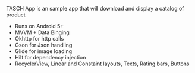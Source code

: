 TASCH App is an sample app that will download and display a catalog of product

- Runs on Android 5+
- MVVM + Data Binging
- Okhttp for http calls
- Gson for Json handling
- Glide for image loading
- Hilt for dependency injection
- RecyclerView, Linear and Constaint layouts, Texts, Rating bars, Buttons
